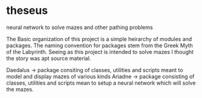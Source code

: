 # theseus
neural network to solve mazes and other pathing problems

The Basic organization of this project is a simple heirarchy of modules and packages. 
The naming convention for packages stem from the Greek Myth of the Labyrinth.
Seeing as this project is intended to solve mazes I thought the story was apt source
material. 

Daedalus -> package consiting of classes, utilities and scripts meant to model and display mazes of various kinds
Ariadne -> package consisting of classes, utilities and scripts mean to setup a neural network which will solve the mazes.
